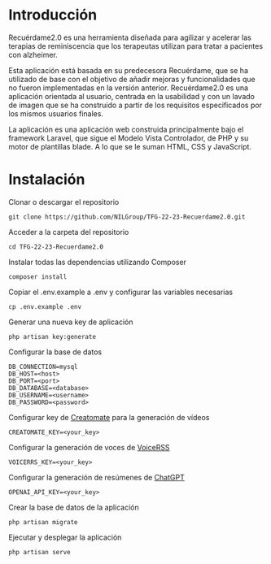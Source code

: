 # Introducción
Recuérdame2.0 es una herramienta diseñada para agilizar y acelerar las terapias de reminiscencia que los terapeutas utilizan para tratar a pacientes con alzheimer.

Esta aplicación está basada en su predecesora Recuérdame, que se ha utilizado de base con el objetivo de añadir mejoras y funcionalidades que no fueron implementadas en la versión anterior. Recuérdame2.0 es una aplicación orientada al usuario, centrada en la usabilidad y con un lavado de imagen que se ha construido a partir de los requisitos especificados por los mismos usuarios finales.

La aplicación es una aplicación web construida principalmente bajo el framework Laravel, que sigue el Modelo Vista Controlador, de PHP y su motor de plantillas blade. A lo que se le suman HTML, CSS y JavaScript.


# Instalación
Clonar o descargar el repositorio

    git clone https://github.com/NILGroup/TFG-22-23-Recuerdame2.0.git

Acceder a la carpeta del repositorio

    cd TFG-22-23-Recuerdame2.0
    
Instalar todas las dependencias utilizando Composer

    composer install
    
Copiar el .env.example a .env y configurar las variables necesarias

    cp .env.example .env

Generar una nueva key de aplicación

    php artisan key:generate
    
Configurar la base de datos

    DB_CONNECTION=mysql
    DB_HOST=<host>
    DB_PORT=<port>
    DB_DATABASE=<database>
    DB_USERNAME=<username>
    DB_PASSWORD=<password>
   
Configurar key de [Creatomate](https://creatomate.com) para la generación de vídeos 

    CREATOMATE_KEY=<your_key>
    
Configurar la generación de voces de [VoiceRSS](https://www.voicerss.org)

    VOICERRS_KEY=<your_key>
    
Configurar la generación de resúmenes de [ChatGPT](https://openai.com/blog/chatgpt)

    OPENAI_API_KEY=<your_key>
    
Crear la base de datos de la aplicación

    php artisan migrate
    
Ejecutar y desplegar la aplicación

    php artisan serve
    
  
    
 
